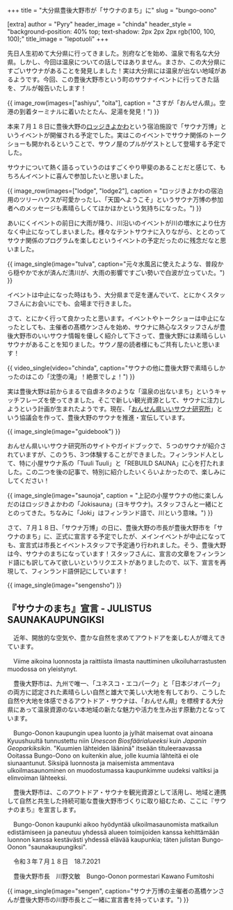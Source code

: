 +++
title = "大分県豊後大野市が「サウナのまち」に"
slug = "bungo-oono"

[extra]
author = "Pyry"
header_image = "chinda"
header_style = "background-position: 40% top; text-shadow: 2px 2px 2px rgb(100, 100, 100);"
title_image = "lepotuoli"
+++

先日人生初めて大分県に行ってきました。別府などを始め、温泉で有名な大分県。しかし、今回は温泉についての話しではありません。まさか、この大分県にすごいサウナがあることを発見しました！実は大分県には温泉が出ない地域があるようです。今回、この豊後大野市という町のサウナイベントに行ってきた話を、プルが報告いたします！

<!-- more -->

{{ image_row(images=["ashiyu", "oita"], caption = "さすが「おんせん県」。空港の到着ターミナルに着いたとたん、足湯を発見！") }}

本来７月１８日に豊後大野の[ロッジきよかわ](https://lodge-kiyokawa.jp)という宿泊施設で「サウナ万博」というイベントが開催される予定でした。実はこのイベントでサウナ関係のトークショーも開かれるということで、サウノ屋のプルがゲストとして登場する予定でした。

サウナについて熱く語るっていうのはすごくやり甲斐のあることだと感じて、もちろんイベントに喜んで参加したいと思いました。

{{ image_row(images=["lodge", "lodge2"], caption = "ロッジきよかわの宿泊用のツリーハウスが可愛かったし、「天国へようこそ」というサウナ万博の参加者へのメッセージも素晴らしくてほかほかという気持ちになった。") }}

あいにくイベントの前日に大雨が降り、川沿いのイベントが川の増水により仕方なく中止になってしまいました。様々なテントサウナに入りながら、ととのってサウナ関係のプログラムを楽しむというイベントの予定だったのに残念だなと思いました。

{{ image_single(image="tulva", caption="元々水風呂に使えたような、普段から穏やかで水が済んだ清川が、大雨の影響ですごい勢いで白波が立っていた。") }}

イベントは中止になった時はもう、大分県まで足を運んでいて、とにかくスタッフさんにお会いにでも、会場まで行きました。

さて、とにかく行って良かったと思います。イベントやトークショーは中止になったとしても、主催者の髙橋ケンさんを始め、サウナに熱心なスタッフさんが豊後大野市のいいサウナ情報を優しく紹介して下さって、豊後大野には素晴らしいサウナがあることを知りました。サウノ屋の読者様にもご共有したいと思います！

{{ video_single(video="chinda", caption="サウナの他に豊後大野で素晴らしかったのはこの「沈堕の滝」！絶景でしょ！") }}

実は豊後大野は前からまるで自虐ネタのような「温泉の出ないまち」というキャッチフレーズを使ってきました。そこで新しい観光資源として、サウナに注力しようという計画が生まれたようです。現在、「[おんせん県いいサウナ研究所](https://iisaunalab.com)」という協議会を作って、豊後大野のサウナを推進・宣伝しています。

{{ image_single(image="guidebook") }}

おんせん県いいサウナ研究所のサイトやガイドブックで、５つのサウナが紹介されていますが、このうち、3つ体験することができました。フィンランド人として、特に小屋サウナ系の「Tuuli Tuuli」と「REBUILD SAUNA」に心を打たれました。この二つを後の記事で、特別に紹介したいくらいよかったので、楽しみにしてください！

{{ image_single(image="saunoja", caption = "上記の小屋サウナの他に楽しんだのはロッジきよかわの「Jokisauna」(ヨキサウナ)。スタッフさんと一緒にととのってきた。ちなみに「Joki」はフィンランド語で、川という意味。") }}

さて、７月１８日、「サウナ万博」の日に、豊後大野の市長が豊後大野市を「サウナのまち」に、正式に宣言する予定でしたが、メインイベントが中止になっても、宣言式は市長とイベントスタッフで予定通り行われました。そう、豊後大野は今、サウナのまちになっています！スタッフさんに、宣言の文章をフィンランド語にも訳してみて欲しいというリクエストがありましたので、以下、宣言を再現して、フィンランド語併記にしています！

{{ image_single(image="sengensho") }}

## 『サウナのまち』宣言 - JULISTUS SAUNAKAUPUNGIKSI

　近年、開放的な空気や、豊かな自然を求めてアウトドアを楽しむ人が増えてきています。

　Viime aikoina luonnosta ja raittiista ilmasta nauttiminen ulkoiluharrastusten muodossa on yleistynyt.

　豊後大野市は、九州で唯一、「ユネスコ・エコパーク」と「日本ジオパーク」の両方に認定された素晴らしい自然と雄大で美しい大地を有しており、こうした自然や大地を体感できるアウトドア・サウナは、「おんせん県」を標榜する大分県にあって温泉資源のない本地域の新たな魅力や活力を生み出す原動力となっています。

　Bungo-Oonon kaupungin upea luonto ja jylhät maisemat ovat ainoana Kyuushuultä tunnustettu niin *Unescon Biosfäärialueeksi* kuin *Japanin Geoparkiksikin*. "Kuumien lähteiden lääninä" itseään tituleeraavassa Ooitassa Bungo-Oono on kuitenkin alue, jolle kuumia lähteitä ei ole siunaantunut. Siksipä luonnosta ja maisemista ammentava ulkoilmasaunominen on muodostumassa kaupunkimme uudeksi valtiksi ja elinvoiman lähteeksi. 

　豊後大野市は、このアウトドア・サウナを観光資源として活用し、地域と連携して自然と共生した持続可能な豊後大野市づくりに取り組むため、ここに『サウナのまち』を宣言します。

　Bungo-Oonon kaupunki aikoo hyödyntää ulkoilmasaunomista matkailun edistämiseen ja paneutuu yhdessä alueen toimijoiden kanssa kehittämään luonnon kanssa kestävästi yhdessä elävää kaupunkia; täten julistan Bungo-Oonon "saunakaupungiksi".

　令和３年７月１８日　18.7.2021

　豊後大野市長　川野文敏　Bungo-Oonon pormestari Kawano Fumitoshi

{{ image_single(image="sengen", caption="サウナ万博の主催者の髙橋ケンさんが豊後大野市の川野市長とご一緒に宣言書を持っています。") }}